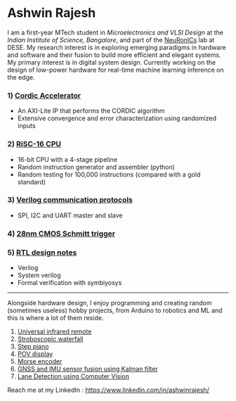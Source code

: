 # Ashwin Rajesh

I am a first-year MTech student in *Microelectronics and VLSI Design* at the *Indian Institute of Science, Bangalore*, and part of the [NeuRonICs](https://labs.dese.iisc.ac.in/neuronics/) lab at DESE. My research interest is in exploring emerging paradigms in hardware and software and their fusion to build more efficient and elegant systems. My primary interest is in digital system design. Currently working on the design of low-power hardware for real-time machine learning inference on the edge.



### 1) [Cordic Accelerator](https://github.com/Ashwin-Rajesh/Cordic_accelerator)
- An AXI-Lite IP that performs the CORDIC algorithm
- Extensive convergence and error characterization using randomized inputs
### 2) [RiSC-16 CPU](https://github.com/Ashwin-Rajesh/RiSC-16)
- 16-bit CPU with a 4-stage pipeline
- Random instruction generator and assembler (python)
- Random testing for 100,000 instructions (compared with a gold standard)
### 3) [Verilog communication protocols](https://github.com/Ashwin-Rajesh/Verilog_comm)
- SPI, I2C and UART master and slave
### 4) [28nm CMOS Schmitt trigger](https://github.com/Ashwin-Rajesh/CMOS_Schmitt)
### 5) [RTL design notes](https://github.com/Ashwin-Rajesh/RTL_Notes)
- Verilog
- System verilog
- Formal verification with symbiyosys

---

Alongside hardware design, I enjoy programming and creating random (sometimes useless) hobby projects, from Arduino to robotics and ML and this is where a lot of them reside.

1) [Universal infrared remote](https://github.com/Ashwin-Rajesh/UniversalRemote_ESP32)
2) [Stroboscopic waterfall](https://github.com/Ashwin-Rajesh/Quintessence-StroboscopicWater)
3) [Step piano](https://github.com/Ashwin-Rajesh/Quintessence-StepPiano)
4) [POV display](https://github.com/Ashwin-Rajesh/POV-display)
5) [Morse encoder](https://github.com/Ashwin-Rajesh/Morse-Sender)
6) [GNSS and IMU sensor fusion using Kalman filter](https://github.com/Ashwin-Rajesh/Kalman_filter_carla)
7) [Lane Detection using Computer Vision](https://github.com/Ashwin-Rajesh/LaneDetection)

Reach me at my LinkedIn : https://www.linkedin.com/in/ashwinrajesh/
